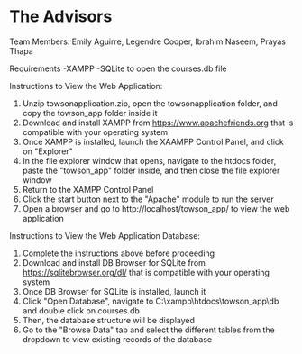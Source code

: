 # The Advisors
Team Members: Emily Aguirre, Legendre Cooper, Ibrahim Naseem, Prayas Thapa

Requirements
-XAMPP
-SQLite to open the courses.db file

Instructions to View the Web Application:
1. Unzip towsonapplication.zip, open the towsonapplication folder, and copy the towson_app folder inside it
2. Download and install XAMPP from https://www.apachefriends.org that is compatible with your operating system
3. Once XAMPP is installed, launch the XAAMPP Control Panel, and click on "Explorer"
4. In the file explorer window that opens, navigate to the htdocs folder, paste the "towson_app" folder inside, and then close the file explorer window
5. Return to the XAMPP Control Panel
6. Click the start button next to the "Apache" module to run the server
7. Open a browser and go to http://localhost/towson_app/ to view the web application

Instructions to View the Web Application Database:
1. Complete the instructions above before proceeding
2. Download and install DB Browser for SQLite from https://sqlitebrowser.org/dl/ that is compatible with your operating system
3. Once DB Browser for SQLite is installed, launch it
4. Click "Open Database", navigate to C:\xampp\htdocs\towson_app\db and double click on courses.db
5. Then, the database structure will be displayed
5. Go to the "Browse Data" tab and select the different tables from the dropdown to view existing records of the database
